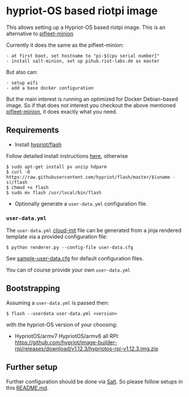 # hypriot-OS based riotpi image

This allows setting up a Hypriot-OS based riotpi image. This is an alternative
to [pifleet-minion](https://github.com/kaspar030/pifleet-minion)

Currently it does the same as the pifleet-minion:

    - at first boot, set hostname to "pi-${cpu serial number}"
    - install salt-minion, set up pihub.riot-labs.de as master

But also can:

    - setup wifi
    - add a base docker configuration

But the main interest is running an optimized for Docker
Debian-based image. So if that does not interest you
checkout the above mentioned [pifleet-minion](https://github.com/kaspar030/pifleet-minion),
it does exactly what you need.

## Requirements

- Install [hypriot/flash](https://github.com/hypriot/flash)

Follow detailed install instructions [here](https://github.com/hypriot/flash#installation), otherwise

```
$ sudo apt-get install pv unzip hdparm
$ curl -O https://raw.githubusercontent.com/hypriot/flash/master/$(uname -s)/flash
$ chmod +x flash
$ sudo mv flash /usr/local/bin/flash
```

- Optionally generate a `user-data.yml` configuration file.

### `user-data.yml`

The `user-data.yml` [cloud-init](https://cloudinit.readthedocs.io/en/latest/index.html)
file can be generated from a jinja rendered template via a provided configuration
file:

```
$ python renderer.py --config-file user-data.cfg
```

See [sample-user-data.cfg](sample-user-data.cfg) for default configuration
files.

You can of course provide your own `user-data.yml`

## Bootstrapping

Assuming a `user-data.yml` is passed then:

```
$ flash --userdata user-data.yml <version>
```

with the hypriot-OS version of your choosing:

- HypriotOS/armv7 HypriotOS/armv6 all RPI: https://github.com/hypriot/image-builder-rpi/releases/download/v1.12.3/hypriotos-rpi-v1.12.3.img.zip

## Further setup

Further configuration should be done via [Salt](https://docs.saltproject.io/en/latest/).
So please follow setups in this [README.md](https://github.com/fjmolinas/pifleet-salt).
